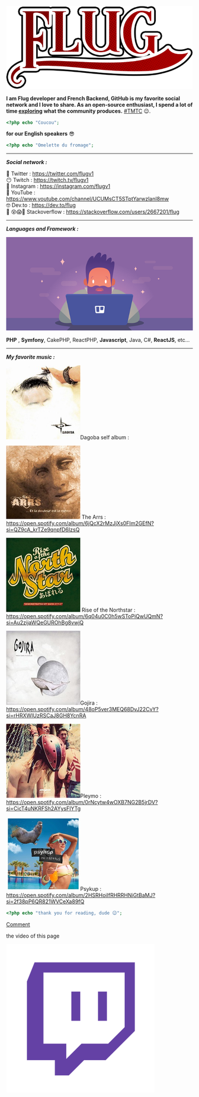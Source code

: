 

![flug it's me](images/flug.png)

**I am Flug developer and French Backend, GitHub is my favorite social network and I love to share. As an open-source enthusiast, I spend a lot of time [exploring](https://github.com/explore) what the community produces.**  [#TMTC](https://fr.wiktionary.org/wiki/TMTC) 😉.  

```php
<?php echo "Coucou"; 
```

**for our English speakers** 😎

```php
<?php echo "Omelette du fromage"; 
```

------

***Social network :*** 

🐣					  Twitter   	 :  https://twitter.com/flugv1  
	😶				 Twitch        :  https://twitch.tv/flugv1  
		💩			 Instagram  :  https://instagram.com/flugv1  
			🤬		 YouTube    :  https://www.youtube.com/channel/UCUMsCT5STptYarwzlanI8mw  
			    🤓 	Dev.to        :  https://dev.to/flug  
🤯 😵😱🥵	 Stackoverflow : https://stackoverflow.com/users/2667201/flug  

------

***Languages and Framework :*** 



![nia nia nia](images/illustration.png)

**PHP** , **Symfony**,  CakePHP,  ReactPHP,  **Javascript**,  Java,  C#,  **ReactJS**, etc...

------

***My favorite music :***  

![Dagoba](images/covers/4f1d89b68ecf08baee53e26de1416ff5.jpg)Dagoba self album : <no link>

![](images/covers/a1047293868_10.jpg) The Arrs : https://open.spotify.com/album/6jQcX2rMzJjXs0FIm2GEfN?si=QZ9cA_krTZe9qnpfD6IzsQ

![](images/covers/a1994288441_10.jpg) Rise of the Northstar : https://open.spotify.com/album/6q04u0C0h5wSToPiQwUQmN?si=Au2zijaWQeGUROhBg8vwjQ

![](images/covers/From_Mars_to_Sirius.jpg)Gojira : https://open.spotify.com/album/48oP5ver3MEQ68DvJ22CvY?si=rHRXWIUzRSCaJ8GH8YcnRA

![](images/covers/R-4543403-1367886739-4074.jpeg.jpg)Pleymo : https://open.spotify.com/album/0rNcytw4wOXB7NG2B5jrDV?si=CicT4uNKRFSh2AYysFIYTg

![](images/covers/unnamed.jpg)Psykup : https://open.spotify.com/album/2HSRHoiIfRHRRHNiGtBaMJ?si=2f38pP6QR821WVCeXa89fQ



```php
<?php echo "thank you for reading, dude 😉"; 
```

[Comment](https://github.com/flug/flug/issues/new)

the video of this page 

 [![twitch](images/580b57fcd9996e24bc43c540.png)](https://www.twitch.tv/videos/776585796)